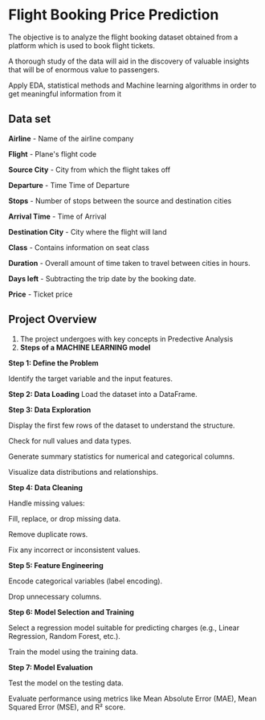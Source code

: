 
# Flight Booking Price Prediction

The objective is to analyze the flight
booking dataset obtained from a
platform which is used to book flight
tickets. 

A thorough study of the data
will aid in the discovery of valuable
insights that will be of enormous
value to passengers.

 Apply EDA,
statistical methods and Machine
learning algorithms in order to get
meaningful information from it


## Data set

**Airline** - Name of the airline company

**Flight** - Plane's flight code

**Source City** - City from which the flight takes off

**Departure** - Time Time of Departure

**Stops** - Number of stops between the source and destination cities

**Arrival Time** - Time of Arrival

**Destination City** - City where the flight will land

**Class** - Contains information on seat class

**Duration** - Overall amount of time taken to travel between cities 
in hours.

**Days left** - Subtracting the trip date by the booking date.

**Price** - Ticket price
## Project Overview

1. The project undergoes with key concepts in Predective Analysis
2. **Steps of a MACHINE LEARNING model**

**Step 1: Define the Problem**

Identify the target variable and the input features.

**Step 2: Data Loading**
Load the dataset into a DataFrame.

**Step 3: Data Exploration**

Display the first few rows of the dataset to understand the structure.

Check for null values and data types.

Generate summary statistics for numerical and categorical columns.

Visualize data distributions and relationships.

**Step 4: Data Cleaning**

Handle missing values:

Fill, replace, or drop missing data.

Remove duplicate rows.

Fix any incorrect or inconsistent values.

**Step 5: Feature Engineering**

Encode categorical variables (label encoding).

Drop unnecessary columns.

**Step 6: Model Selection and Training**

Select a regression model suitable for predicting charges (e.g., Linear Regression, Random Forest, etc.).

Train the model using the training data.

**Step 7: Model Evaluation**

Test the model on the testing data.

Evaluate performance using metrics like Mean Absolute Error (MAE), Mean Squared Error (MSE), and R² score.
